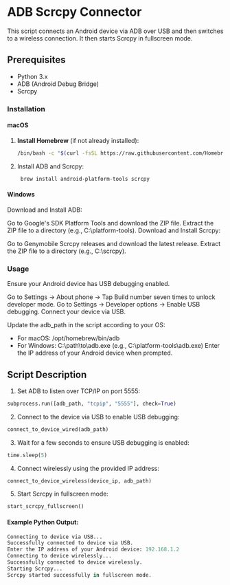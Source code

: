 # ADB Scrcpy Connector

This script connects an Android device via ADB over USB and then switches to a wireless connection. It then starts Scrcpy in fullscreen mode.

## Prerequisites

- Python 3.x
- ADB (Android Debug Bridge)
- Scrcpy

### Installation

#### macOS

1. **Install Homebrew** (if not already installed):
   ```sh
   /bin/bash -c "$(curl -fsSL https://raw.githubusercontent.com/Homebrew/install/HEAD/install.sh)"

2. Install ADB and Scrcpy:
   ```sh
    brew install android-platform-tools scrcpy

#### Windows
Download and Install ADB:

Go to Google's SDK Platform Tools and download the ZIP file.
Extract the ZIP file to a directory (e.g., C:\platform-tools).
Download and Install Scrcpy:

Go to Genymobile Scrcpy releases and download the latest release.
Extract the ZIP file to a directory (e.g., C:\scrcpy).

### Usage
Ensure your Android device has USB debugging enabled.

Go to Settings -> About phone -> Tap Build number seven times to unlock developer mode.
Go to Settings -> Developer options -> Enable USB debugging.
Connect your device via USB.

Update the adb_path in the script according to your OS:

- For macOS: /opt/homebrew/bin/adb
- For Windows: C:\\path\\to\\adb.exe (e.g., C:\\platform-tools\\adb.exe)
Enter the IP address of your Android device when prompted.

## Script Description

1. Set ADB to listen over TCP/IP on port 5555:
  ```py
  subprocess.run([adb_path, "tcpip", "5555"], check=True)
```
2. Connect to the device via USB to enable USB debugging:
  ```py
  connect_to_device_wired(adb_path)
```
3. Wait for a few seconds to ensure USB debugging is enabled:
```py
time.sleep(5)
```
4. Connect wirelessly using the provided IP address:
```py
connect_to_device_wireless(device_ip, adb_path)
```
5. Start Scrcpy in fullscreen mode:
```py
start_scrcpy_fullscreen()
```

#### Example Python Output:
```py
Connecting to device via USB...
Successfully connected to device via USB.
Enter the IP address of your Android device: 192.168.1.2
Connecting to device wirelessly...
Successfully connected to device wirelessly.
Starting Scrcpy...
Scrcpy started successfully in fullscreen mode.
```
